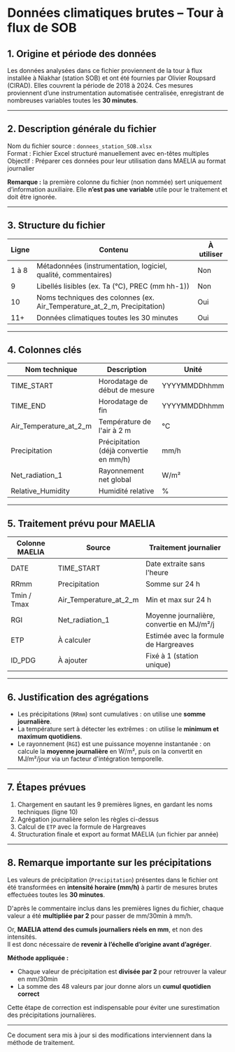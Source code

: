 # Données climatiques brutes – Tour à flux de SOB

## 1. Origine et période des données

Les données analysées dans ce fichier proviennent de la tour à flux installée à Niakhar (station SOB) et ont été fournies par Olivier Roupsard (CIRAD). Elles couvrent la période de 2018 à 2024. Ces mesures proviennent d’une instrumentation automatisée centralisée, enregistrant de nombreuses variables toutes les **30 minutes**.

---

## 2. Description générale du fichier

Nom du fichier source : `donnees_station_SOB.xlsx`  
Format : Fichier Excel structuré manuellement avec en-têtes multiples  
Objectif : Préparer ces données pour leur utilisation dans MAELIA au format journalier

**Remarque :** la première colonne du fichier (non nommée) sert uniquement d’information auxiliaire. Elle **n’est pas une variable** utile pour le traitement et doit être ignorée.

---

## 3. Structure du fichier

| Ligne | Contenu | À utiliser |
|-------|---------|------------|
| 1 à 8 | Métadonnées (instrumentation, logiciel, qualité, commentaires) | Non |
| 9     | Libellés lisibles (ex. Ta (°C), PREC (mm hh-1)) | Non |
| 10    | Noms techniques des colonnes (ex. Air_Temperature_at_2_m, Precipitation) | Oui |
| 11+   | Données climatiques toutes les 30 minutes | Oui |

---

## 4. Colonnes clés

| Nom technique                    | Description                          | Unité       |
|----------------------------------|--------------------------------------|-------------|
| TIME_START                       | Horodatage de début de mesure        | YYYYMMDDhhmm |
| TIME_END                         | Horodatage de fin                    | YYYYMMDDhhmm |
| Air_Temperature_at_2_m           | Température de l'air à 2 m           | °C           |
| Precipitation                    | Précipitation (déjà convertie en mm/h) | mm/h         |
| Net_radiation_1                  | Rayonnement net global               | W/m²        |
| Relative_Humidity                | Humidité relative                    | %           |

---

## 5. Traitement prévu pour MAELIA

| Colonne MAELIA | Source                 | Traitement journalier                     |
|----------------|------------------------|-------------------------------------------|
| DATE           | TIME_START             | Date extraite sans l'heure                |
| RRmm           | Precipitation          | Somme sur 24 h                            |
| Tmin / Tmax    | Air_Temperature_at_2_m | Min et max sur 24 h                       |
| RGI            | Net_radiation_1        | Moyenne journalière, convertie en MJ/m²/j |
| ETP            | À calculer             | Estimée avec la formule de Hargreaves     |
| ID_PDG         | À ajouter              | Fixé à 1 (station unique)                 |

---

## 6. Justification des agrégations

- Les précipitations (`RRmm`) sont cumulatives : on utilise une **somme journalière**.
- La température sert à détecter les extrêmes : on utilise le **minimum et maximum quotidiens**.
- Le rayonnement (`RGI`) est une puissance moyenne instantanée : on calcule la **moyenne journalière** en W/m², puis on la convertit en MJ/m²/jour via un facteur d'intégration temporelle.

---

## 7. Étapes prévues

1. Chargement en sautant les 9 premières lignes, en gardant les noms techniques (ligne 10)
2. Agrégation journalière selon les règles ci-dessus
3. Calcul de `ETP` avec la formule de Hargreaves
4. Structuration finale et export au format MAELIA (un fichier par année)

---

## 8. Remarque importante sur les précipitations

Les valeurs de précipitation (`Precipitation`) présentes dans le fichier ont été transformées en **intensité horaire (mm/h)** à partir de mesures brutes effectuées toutes les **30 minutes**.

D'après le commentaire inclus dans les premières lignes du fichier, chaque valeur a été **multipliée par 2** pour passer de mm/30min à mm/h.

Or, **MAELIA attend des cumuls journaliers réels en mm**, et non des intensités.  
Il est donc nécessaire de **revenir à l’échelle d’origine avant d’agréger**.

**Méthode appliquée :**

- Chaque valeur de précipitation est **divisée par 2** pour retrouver la valeur en mm/30min
- La somme des 48 valeurs par jour donne alors un **cumul quotidien correct**

Cette étape de correction est indispensable pour éviter une surestimation des précipitations journalières.

---

Ce document sera mis à jour si des modifications interviennent dans la méthode de traitement.
